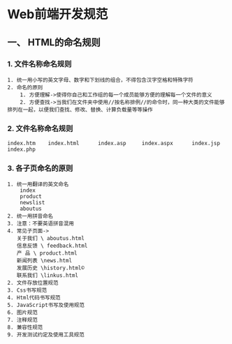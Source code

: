 # Web前端开发规范

##    一、 HTML的命名规则

###     1. 文件名称命名规则

    1. 统一用小写的英文字母、数字和下划线的组合，不得包含汉字空格和特殊字符
    2. 命名的原则
        1. 方便理解->使得你自己和工作组的每一个成员能够方便的理解每一个文件的意义
        2. 方便查找->当我们在文件夹中使用//按名称排例//的命令时，同一种大类的文件能够排列在一起，以便我们查找、修改、替换、计算负载量等等操作
       
###     2. 文件名称命名规则 
    
    index.htm    index.html      index.asp     index.aspx      index.jsp       index.php

###     3.  各子页命名的原则
	
    1. 统一用翻译的英文命名
        index
        product
        newslist
        aboutus
    2. 统一用拼音命名
    3. 注意：不要英语拼音混用
    4. 常见子页面->
	   关于我们 \ aboutus.html
	   信息反馈 \ feedback.html
	   产 品 \ product.html
	   新闻列表 \news.html
	   发展历史 \history.html©
	   联系我们 \linkus.html
    2. 文件存放位置规范
    3. Css书写规范
    4. Html代码书写规范
    5. JavaScript书写及使用规范
    6. 图片规范
    7. 注释规范
    8. 兼容性规范
    9. 开发测试约定及使用工具规范